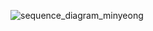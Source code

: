 ![sequence_diagram_minyeong](https://github.com/user-attachments/assets/9546e6c0-be90-4acc-90c7-4e5c1507059f)
